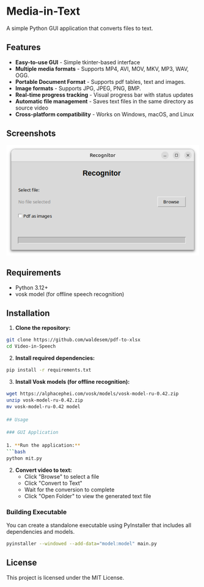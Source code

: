 # Media-in-Text

A simple Python GUI application that converts files to text.

## Features

- **Easy-to-use GUI** - Simple tkinter-based interface
- **Multiple media formats** - Supports MP4, AVI, MOV, MKV, MP3, WAV, OGG.
- **Portable Document Format** - Supports pdf tables, text and images.
- **Image formats** - Supports JPG, JPEG, PNG, BMP.
- **Real-time progress tracking** - Visual progress bar with status updates
- **Automatic file management** - Saves text files in the same directory as source video
- **Cross-platform compatibility** - Works on Windows, macOS, and Linux

## Screenshots

![Application Interface](screenshot.png)

## Requirements

- Python 3.12+
- vosk model (for offline speech recognition)

## Installation

1. **Clone the repository:**
```bash
git clone https://github.com/waldesem/pdf-to-xlsx
cd Video-in-Speech
```

2. **Install required dependencies:**
```bash
pip install -r requirements.txt
```

3. **Install Vosk models (for offline recognition):**
```bash
wget https://alphacephei.com/vosk/models/vosk-model-ru-0.42.zip
unzip vosk-model-ru-0.42.zip
mv vosk-model-ru-0.42 model

## Usage

### GUI Application

1. **Run the application:**
```bash
python mit.py
```

2. **Convert video to text:**
   - Click "Browse" to select a file
   - Click "Convert to Text"
   - Wait for the conversion to complete
   - Click "Open Folder" to view the generated text file

### Building Executable
You can create a standalone executable using PyInstaller that includes all dependencies and models.
```bash
pyinstaller --windowed --add-data="model:model" main.py
```

## License

This project is licensed under the MIT License.